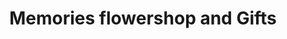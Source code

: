 ---
title: "Memories flowershop and Gifts"
url: /san-salvador/memories-flowershop-and-gifts/
shop: floristería
---